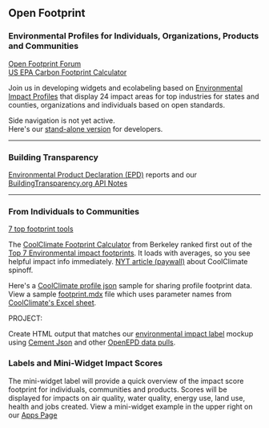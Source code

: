 ## Open Footprint

### Environmental Profiles for Individuals, Organizations, Products and Communities

[Open Footprint Forum](https://www.opengroup.org/openfootprint-forum)  
[US EPA Carbon Footprint Calculator](https://www3.epa.gov/carbon-footprint-calculator/)

Join us in developing widgets and ecolabeling based on [Environmental Impact Profiles](../../io/template/) that display 24 impact areas for top industries for states and counties, organizations and individuals based on open standards.  

Side navigation is not yet active.  
Here's our [stand-alone version](../../localsite/info/page/) for developers.

<!--
<a href="https://www.figma.com/file/mVZUSQCMBsIMu9bp7Y8qsS/Impact-Footprint?node-id=0%3A1" target="fig">Our Figma Mockup</a>
-->

---
### Building Transparency
[Environmental Product Declaration (EPD)](https://buildingtransparency.org/ec3/epds) reports and our [BuildingTransparency.org API Notes](../../io/template/feed/)

---

### From Individuals to Communities
[7 top footprint tools](https://footprinthero.com/best-carbon-footprint-calculators) 

<!-- https://coolclimate.berkeley.edu/calculator Same as the following, but maybe slower -->
The [CoolClimate Footprint Calculator](https://coolclimate.org/calculator) from Berkeley ranked first out of the [Top 7 Environmental impact footprints](https://footprinthero.com/best-carbon-footprint-calculators).  It loads with averages, so you see helpful impact info immediately. [NYT article (paywall)](https://www.nytimes.com/interactive/2022/12/13/climate/climate-footprint-map-neighborhood.html) about CoolClimate spinoff.

Here's a [CoolClimate profile json](https://github.com/localsite/engine-storybook/blob/master/public/static/json/coolclimate-family.json) sample for sharing profile footprint data. View a sample [footprint.mdx](../../localsite/impact/) file which uses parameter names from [CoolClimate's Excel sheet](https://api-central.berkeley.edu/api/11).

PROJECT:

Create HTML output that matches our [environmental impact label](../../io/template/) mockup using [Cement Json](../template/feed/toy100.json) and other [OpenEPD data pulls](../../io/template/feed/).  


### Labels and Mini-Widget Impact Scores

The mini-widget label will provide a quick overview of the impact score footprint for individuals, communities and products. Scores will be displayed for impacts on air quality, water quality, energy use, land use, health and jobs created.  View a mini-widget example in the upper right on our [Apps&nbsp;Page](../../../apps/)



